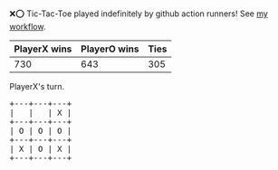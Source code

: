 :x::o: Tic-Tac-Toe played indefinitely by github action runners! See [my workflow](.github/workflows/play.yaml).

|PlayerX wins|PlayerO wins|Ties|
|-|-|-|
|730|643|305|

PlayerX's turn.

<pre>
+---+---+---+
|   |   | X |
+---+---+---+
| O | O | O |
+---+---+---+
| X | O | X |
+---+---+---+
</pre>
